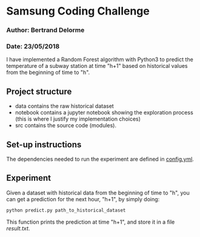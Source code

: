 # Samsung Coding Challenge 
### Author: Bertrand Delorme
### Date: 23/05/2018

I have implemented a Random Forest algorithm with Python3 to predict the temperature of a subway station at time "h+1" based on historical values from the beginning of time to "h".

## Project structure
- data contains the raw historical dataset
- notebook contains a jupyter notebook showing the exploration process (this is where I justify my implementation choices)
- src contains the source code (modules).

## Set-up instructions
The dependencies needed to run the experiment are defined in [config.yml](config.yml).

## Experiment
Given a dataset with historical data from the beginning of time to "h", you can get a prediction for the next hour, "h+1", by simply doing: 
```bash
python predict.py path_to_historical_dataset
```
This function prints the prediction at time "h+1", and store it in a file *result.txt*.

